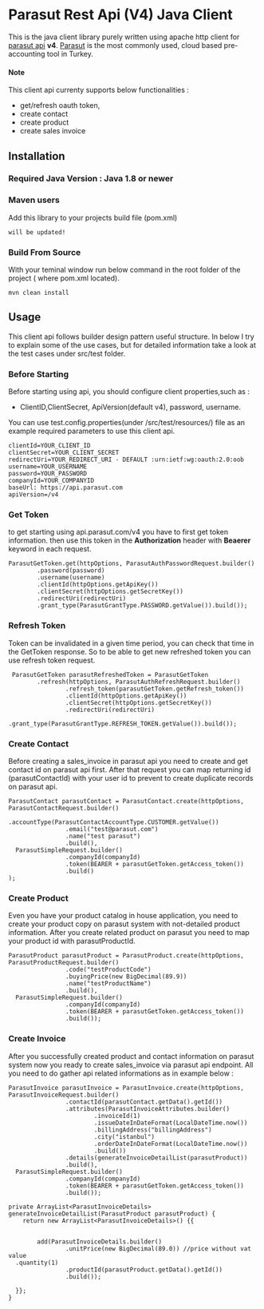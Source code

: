 # Parasut Rest Api (V4) Java Client

This is the java client library purely written using apache http client for [parasut api](https://apidocs.parasut.com/) **v4**. [Parasut](https://www.parasut.com/) is the most commonly used, cloud based pre-accounting tool in Turkey. 

#### Note 
This client api currenty  supports below functionalities :

 - 	get/refresh oauth token,
 - create contact
 - create product
 - create sales invoice 


## Installation

### Required Java Version :  Java 1.8 or newer

### Maven users
Add this library to your projects build file (pom.xml) 

    will be updated!
    
### Build From Source 
With your teminal window run below command in the root folder of the project ( where pom.xml located).
	
    mvn clean install

## Usage 
 This client api follows builder design pattern useful structure. 
 In below I try to explain some of the use cases, but for detailed information take a look at the test cases under src/test folder. 
### Before Starting
Before starting using api, you should configure client properties,such as :

 - ClientID,ClientSecret, ApiVersion(default v4), password, username.
 
 You can use test.config.properties(under /src/test/resources/)  file as an example required parameters to use this client api. 

    clientId=YOUR_CLIENT_ID  
    clientSecret=YOUR_CLIENT_SECRET  
    redirectUri=YOUR_REDIRECT_URI - DEFAULT :urn:ietf:wg:oauth:2.0:oob  
    username=YOUR_USERNAME  
    password=YOUR_PASSWORD  
    companyId=YOUR_COMPANYID  
    baseUrl: https://api.parasut.com  
    apiVersion=/v4

 
 
### Get Token 
to get starting using api.parasut.com/v4 you have to first get token information. then use this token in the **Authorization** header with **Beaerer** keyword in each request.

    ParasutGetToken.get(httpOptions, ParasutAuthPasswordRequest.builder()  
            .password(password)  
            .username(username)  
            .clientId(httpOptions.getApiKey())  
            .clientSecret(httpOptions.getSecretKey())  
            .redirectUri(redirectUri)  
            .grant_type(ParasutGrantType.PASSWORD.getValue()).build());
      
### Refresh Token

   Token can be invalidated in a given time period, you can check that time in the GetToken response. So to be able to get new refreshed token you can use refresh token request. 

     ParasutGetToken parasutRefreshedToken = ParasutGetToken  
            .refresh(httpOptions, ParasutAuthRefreshRequest.builder()  
                    .refresh_token(parasutGetToken.getRefresh_token())  
                    .clientId(httpOptions.getApiKey())  
                    .clientSecret(httpOptions.getSecretKey())  
                    .redirectUri(redirectUri)  
                    .grant_type(ParasutGrantType.REFRESH_TOKEN.getValue()).build());
### Create Contact
Before creating a sales_invoice in parasut api you need to create and get contact id on parasut api first. After that request you can map returning id (parasutContactId) with your user id to prevent to create duplicate records on parasut api.

    ParasutContact parasutContact = ParasutContact.create(httpOptions, ParasutContactRequest.builder()  
                    .accountType(ParasutContactAccountType.CUSTOMER.getValue())  
                    .email("test@parasut.com")  
                    .name("test parasut")  
                    .build(),  
      ParasutSimpleRequest.builder()  
                    .companyId(companyId)  
                    .token(BEARER + parasutGetToken.getAccess_token())  
                    .build()  
    );
### Create Product

Even you have your product catalog in house application, you need to create your product copy on parasut system with not-detailed product information. After you create related product on parasut you need to map your product id with parasutProductId. 
  
    ParasutProduct parasutProduct = ParasutProduct.create(httpOptions, ParasutProductRequest.builder()  
                    .code("testProductCode")  
                    .buyingPrice(new BigDecimal(89.9))  
                    .name("testProductName")  
                    .build(),  
      ParasutSimpleRequest.builder()  
                    .companyId(companyId)  
                    .token(BEARER + parasutGetToken.getAccess_token())  
                    .build());
### Create Invoice

After you successfully created product and contact information on parasut system now you ready to create sales_invoice via parasut api endpoint. 
All you need to do gather api related informations as in example below : 

    ParasutInvoice parasutInvoice = ParasutInvoice.create(httpOptions, ParasutInvoiceRequest.builder()  
                    .contactId(parasutContact.getData().getId())  
                    .attributes(ParasutInvoiceAttributes.builder()  
                            .invoiceId(1)  
                            .issueDateInDateFormat(LocalDateTime.now())  
                            .billingAddress("billingAddress")  
                            .city("istanbul")  
                            .orderDateInDateFormat(LocalDateTime.now())  
                            .build())  
                    .details(generateInvoiceDetailList(parasutProduct))  
                    .build(),  
      ParasutSimpleRequest.builder()  
                    .companyId(companyId)  
                    .token(BEARER + parasutGetToken.getAccess_token())  
                    .build());

    private ArrayList<ParasutInvoiceDetails> generateInvoiceDetailList(ParasutProduct parasutProduct) {  
        return new ArrayList<ParasutInvoiceDetails>() {{  
      
      
            add(ParasutInvoiceDetails.builder()  
                    .unitPrice(new BigDecimal(89.0)) //price without vat value  
      .quantity(1)  
                    .productId(parasutProduct.getData().getId())  
                    .build());  
      
      }};  
    }
